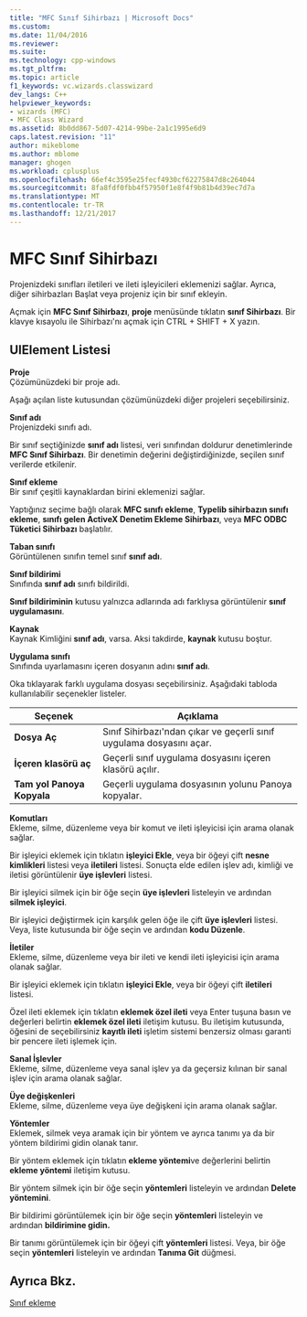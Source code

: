 ```yaml
---
title: "MFC Sınıf Sihirbazı | Microsoft Docs"
ms.custom: 
ms.date: 11/04/2016
ms.reviewer: 
ms.suite: 
ms.technology: cpp-windows
ms.tgt_pltfrm: 
ms.topic: article
f1_keywords: vc.wizards.classwizard
dev_langs: C++
helpviewer_keywords:
- wizards (MFC)
- MFC Class Wizard
ms.assetid: 8b0dd867-5d07-4214-99be-2a1c1995e6d9
caps.latest.revision: "11"
author: mikeblome
ms.author: mblome
manager: ghogen
ms.workload: cplusplus
ms.openlocfilehash: 66ef4c3595e25fecf4930cf62275847d8c264044
ms.sourcegitcommit: 8fa8fdf0fbb4f57950f1e8f4f9b81b4d39ec7d7a
ms.translationtype: MT
ms.contentlocale: tr-TR
ms.lasthandoff: 12/21/2017
---
```

# <a name="mfc-class-wizard"></a>MFC Sınıf Sihirbazı
Projenizdeki sınıfları iletileri ve ileti işleyicileri eklemenizi sağlar. Ayrıca, diğer sihirbazları Başlat veya projeniz için bir sınıf ekleyin.  
  
 Açmak için **MFC Sınıf Sihirbazı**, **proje** menüsünde tıklatın **sınıf Sihirbazı**. Bir klavye kısayolu ile Sihirbazı'nı açmak için CTRL + SHIFT + X yazın.  
  
## <a name="uielement-list"></a>UIElement Listesi  
 **Proje**  
 Çözümünüzdeki bir proje adı.  
  
 Aşağı açılan liste kutusundan çözümünüzdeki diğer projeleri seçebilirsiniz.  
  
 **Sınıf adı**  
 Projenizdeki sınıfı adı.  
  
 Bir sınıf seçtiğinizde **sınıf adı** listesi, veri sınıfından doldurur denetimlerinde **MFC Sınıf Sihirbazı**. Bir denetimin değerini değiştirdiğinizde, seçilen sınıf verilerde etkilenir.  
  
 **Sınıf ekleme**  
 Bir sınıf çeşitli kaynaklardan birini eklemenizi sağlar.  
  
 Yaptığınız seçime bağlı olarak **MFC sınıfı ekleme**, **Typelib sihirbazın sınıfı ekleme**, **sınıfı gelen ActiveX Denetim Ekleme Sihirbazı**, veya **MFC ODBC Tüketici Sihirbazı** başlatılır.  
  
 **Taban sınıfı**  
 Görüntülenen sınıfın temel sınıf **sınıf adı**.  
  
 **Sınıf bildirimi**  
 Sınıfında **sınıf adı** sınıfı bildirildi.  
  
 **Sınıf bildiriminin** kutusu yalnızca adlarında adı farklıysa görüntülenir **sınıf uygulamasını**.  
  
 **Kaynak**  
 Kaynak Kimliğini **sınıf adı**, varsa. Aksi takdirde, **kaynak** kutusu boştur.  
  
 **Uygulama sınıfı**  
 Sınıfında uyarlamasını içeren dosyanın adını **sınıf adı**.  
  
 Oka tıklayarak farklı uygulama dosyası seçebilirsiniz. Aşağıdaki tabloda kullanılabilir seçenekler listeler.  
  
|Seçenek|Açıklama|  
|------------|-----------------|  
|**Dosya Aç**|Sınıf Sihirbazı'ndan çıkar ve geçerli sınıf uygulama dosyasını açar.|  
|**İçeren klasörü aç**|Geçerli sınıf uygulama dosyasını içeren klasörü açılır.|  
|**Tam yol Panoya Kopyala**|Geçerli uygulama dosyasının yolunu Panoya kopyalar.|  
  
 **Komutları**  
 Ekleme, silme, düzenleme veya bir komut ve ileti işleyicisi için arama olanak sağlar.  
  
 Bir işleyici eklemek için tıklatın **işleyici Ekle**, veya bir öğeyi çift **nesne kimlikleri** listesi veya **iletileri** listesi. Sonuçta elde edilen işlev adı, kimliği ve iletisi görüntülenir **üye işlevleri** listesi.  
  
 Bir işleyici silmek için bir öğe seçin **üye işlevleri** listeleyin ve ardından **silmek işleyici**.  
  
 Bir işleyici değiştirmek için karşılık gelen öğe ile çift **üye işlevleri** listesi. Veya, liste kutusunda bir öğe seçin ve ardından **kodu Düzenle**.  
  
 **İletiler**  
 Ekleme, silme, düzenleme veya bir ileti ve kendi ileti işleyicisi için arama olanak sağlar.  
  
 Bir işleyici eklemek için tıklatın **işleyici Ekle**, veya bir öğeyi çift **iletileri** listesi.  
  
 Özel ileti eklemek için tıklatın **eklemek özel ileti** veya Enter tuşuna basın ve değerleri belirtin **eklemek özel ileti** iletişim kutusu. Bu iletişim kutusunda, öğesini de seçebilirsiniz **kayıtlı ileti** işletim sistemi benzersiz olması garanti bir pencere ileti işlemek için.  
  
 **Sanal İşlevler**  
 Ekleme, silme, düzenleme veya sanal işlev ya da geçersiz kılınan bir sanal işlev için arama olanak sağlar.  
  
 **Üye değişkenleri**  
 Ekleme, silme, düzenleme veya üye değişkeni için arama olanak sağlar.  
  
 **Yöntemler**  
 Eklemek, silmek veya aramak için bir yöntem ve ayrıca tanımı ya da bir yöntem bildirimi gidin olanak tanır.  
  
 Bir yöntem eklemek için tıklatın **ekleme yöntemi**ve değerlerini belirtin **ekleme yöntemi** iletişim kutusu.  
  
 Bir yöntem silmek için bir öğe seçin **yöntemleri** listeleyin ve ardından **Delete yöntemini**.  
  
 Bir bildirimi görüntülemek için bir öğe seçin **yöntemleri** listeleyin ve ardından **bildirimine gidin.**  
  
 Bir tanımı görüntülemek için bir öğeyi çift **yöntemleri** listesi. Veya, bir öğe seçin **yöntemleri** listeleyin ve ardından **Tanıma Git** düğmesi.  
  
## <a name="see-also"></a>Ayrıca Bkz.  
 [Sınıf ekleme](../../ide/adding-a-class-visual-cpp.md)
